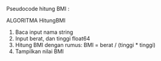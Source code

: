 Pseudocode hitung BMI : 

ALGORITMA HitungBMI 
1. Baca input nama string
2. Input berat, dan tinggi float64
3. Hitung BMI dengan rumus: BMI = berat / (tinggi * tinggi) 
4. Tampilkan nilai BMI